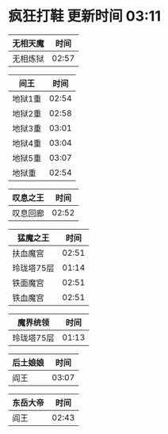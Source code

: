 # 疯狂打鞋 更新时间 03:11

| 无相天魔   | 时间    |
|--------|-------|
| 无相炼狱 | 02:57 |

| 间王   | 时间    |
|--------|-------|
| 地狱1重 | 02:54 |
| 地狱2重 | 02:58 |
| 地狱3重 | 03:01 |
| 地狱4重 | 03:04 |
| 地狱5重 | 03:07 |
| 地狱重 | 02:54 |

| 叹息之王   | 时间    |
|--------|-------|
| 叹息回廊 | 02:52 |

| 猛魔之王   | 时间    |
|--------|-------|
| 扶血魔宫 | 02:51 |
| 玲珑塔75层 | 01:14 |
| 铁面魔宫 | 02:51 |
| 铁血魔宫 | 02:51 |

| 魔界统领   | 时间    |
|--------|-------|
| 玲珑塔75层 | 01:13 |

| 后土娘娘   | 时间    |
|--------|-------|
| 阎王 | 03:07 |

| 东岳大帝   | 时间    |
|--------|-------|
| 阎王 | 02:43 |